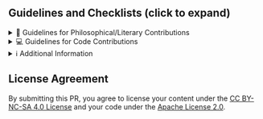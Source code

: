 <!-- Thank you for wanting to contribute to sPhil! 🧙 🦉 -->
<!-- We would like to keep our code and writing as neat and tidy as possible, and would appreciate if you could verify the following checklist if you are submitting philosophical or literary content -->

## Guidelines and Checklists (click to expand)

<details>
<summary>📝 Guidelines for Philosophical/Literary Contributions</summary>

### License Agreement

By submitting this PR, you agree to license your content under the
[CC BY-NC-SA 4.0 License](https://creativecommons.org/licenses/by-nc-sa/4.0/).

### Required Steps

1. Follow the
   [formatting guidelines](https://github.com/systemphil/sphil/blob/dev/src/pages/contributing/formatting/basic-markdown.md)
2. Use
   [Chicago author-date style](https://www.chicagomanualofstyle.org/tools_citationguide/citation-guide-2.html)
   for citations
3. Update the
   [project's central bibliography](https://github.com/systemphil/sphil/blob/main/README_BIBLIOGRAPHY.md)
4. Add metadata at the top of your file:

```md
---
title: Your Title Here
description: Brief description of your content
isArticle: true
authors: Your Name (Year)
editors: Editor Name (Year)
contributors: Contributor Name (Year)
---

## Your Article Title
```

### Optional

Consider adding the Stub component to encourage further contributions.

</details>

<details>
<summary>💻 Guidelines for Code Contributions</summary>

### Required Steps

1. Ensure code adheres to project coding standards
2. Thoroughly test all changes

### License Scope

The Apache License 2.0 applies to all code except content within `content/**`
folder (excluding `/contributing/**`, `_meta.ts`, `acknowledgements.mdx`,
`index.mdx`, `privacy.mdx`, `team.mdx`, `terms.mdx`). This primarily covers
technical implementations rather than content, literature, or philosophy.

</details>

<details>
<summary>ℹ️ Additional Information</summary>

- Philosophical/literary content: Licensed under CC BY-NC-SA 4.0
- Code contributions: Licensed under Apache License 2.0
- Please sign your contribution in the metadata under Authors, Editors, or

  Contributors

</details>

## License Agreement

By submitting this PR, you agree to license your content under the
[CC BY-NC-SA 4.0 License](https://creativecommons.org/licenses/by-nc-sa/4.0/)
and your code under the
[Apache License 2.0](https://www.apache.org/licenses/LICENSE-2.0.txt).
